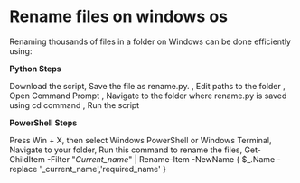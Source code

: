 # Rename files on windows os 
Renaming thousands of files in a folder on Windows can be done efficiently using:

**Python Steps**

Download the script, 
Save the file as rename.py.
, Edit paths to the folder
, Open Command Prompt
, Navigate to the folder where rename.py is saved using cd command
, Run the script


**PowerShell Steps**


Press Win + X, then select Windows PowerShell or Windows Terminal, 
Navigate to your folder, 
Run this command to rename the files, 
Get-ChildItem -Filter "*Current_name*" | Rename-Item -NewName { $_.Name -replace '_current_name','required_name' }
